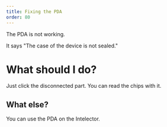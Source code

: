 ```yaml
---
title: Fixing the PDA
order: 80
---
```


The PDA is not working.

It says "The case of the device is not sealed."

# What should I do?
Just click the disconnected part. You can read the chips with it.

## What else?
You can use the PDA on the Intelector.
